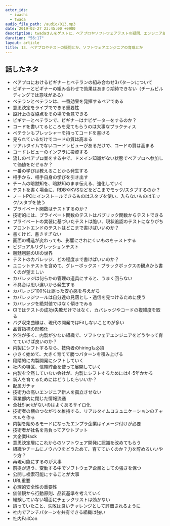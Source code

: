```yaml
---
actor_ids:
  - iwashi 
  - twada
audio_file_path: /audio/013.mp3
date: 2019-02-27 23:45:00 +0900
description: twadaさんをゲストに、ペアプロやソフトウェアテストの疑問、エンジニア組織の内製化、ソフトウェアエンジニアの育成などについて語っていただいたエピソードです。
duration: "56:17"
layout: article
title: 13. ペアプロやテストの疑問とか、ソフトウェアエンジニアの育成とか
---
```


## 話したネタ

- ペアプロにおけるビギナーとベテランの組み合わせ3パターンについて
- ビギナーとビギナーの組み合わせで効果はあまり期待できない（チームビルディングでは意味がある）
- ベテランとベテランは、一番効果を発揮するペアである
- 意思決定をライブでできる重要性
- 設計上の妥協点をその場で合意できる
- ビギナーとベテランで、ビギナーはナビゲーターをするのか？
- コードを書いてるところを見てもらうのは大事なプラクティス
- ベテランもプレッシャーを持ってコードを書ける
- 見られているだけでコードの質は高まる
- リアルタイムでないコードレビューがあるだけで、コードの質は高まる
- コードレビューのインフラに投資する
- 流しのペアプロ業をする中で、ドメイン知識がない状態でペアプロへ参加して価値をだせるか？
- 一番の学びは教えることから発生する
- 相手から、相手自身の学びを引き出す
- チームの暗黙知を、暗黙知のまま伝える、強化していく
- テストを書く場合に、RDBやKVSなどをどこまでモック/スタブするのか？
- ノートPCにインストールできるものはスタブを使い、入らないものはモック/スタブを使う 
- プライベート関数はテストするのか？
- 技術的には、プライベート関数のテストはパブリック関数からテストできる
- プライベートの実装に基づいたテストは脆い、現状追認のテストになりがち
- フロントエンドのテストはどこまで書けばいいのか？
- 書くけど、書きすぎない
- 画面の構造が変わっても、影響にされにくいものをテストする
- ビジュアルリグレッションテスト
- 魑魅魍魎のUIの世界
- テストのカバレッジ、どの程度まで書けばいいのか？
- ユニットテストを含めて、グレーボックス・ブラックボックスの観点から書くのが望ましい
- カバレッジは何らかの管理の道具にすると、うまく回らない
- 不具合は思い違いから発生する
- カバレッジ100%は誤った安心感を与えがち
- カバレッジツールは自分達の見落とし・過信を見つけるために使う
- カバレッジを絶対値ではなく傾きでみる
- CIではテストの成功/失敗だけではなく、カバレッジやコードの複雑度を取る
- バグ収束曲線は、現代の開発ではFitしないことのが多い
- 品質指標の形骸化
- 外注が多く、内製が少ない組織で、ソフトウェアエンジニアをどうやって育てていけば良いのか？
- 内製にシフトするなら、技術者のhiringも必須
- 小さく始めて、大きく育てて勝つパターンを積み上げる
- 段階的に内製開発にシフトしていく
- 社内の特区、信頼貯金を使って展開していく
- 内製を全然していない会社が、内製にシフトするためには4-5年かかる
- 新人を育てるためにはどうしたらいいか？
- 配属ガチャ
- 技術力の高いエンジニア新人を孤立させない
- 事業部内に閉じた情報流通
- 全社Slackがないのはよくあるサイロ化
- 技術者の横のつながりを維持する、リアルタイムコミュニケーションのチャネルを作る
- 内製を始めるモードになったエンプラ企業はイメージ付けが必要
- 技術者が社名を背負ってアウトプット
- 大企業Hack
- 意思決定層にこれからのソフトウェア開発に認識を改めてもらう
- 組織やチームにノウハウをどうためて、育てていくのか？力を貯めるいいやり方？
- 再現可能にするのが大事
- 前提が違う、変動する中でソフトウェア企業としての強さを保つ
- 公開し検索可能にすることが大事
- URL重要
- 心理的安全性の重要性
- 価値観から行動原則、品質基準を考えていく
- 経験していない場面にチェックリストは効かない
- 誤っていたこと、失敗は良いチャレンジとして評価されるように
- 社内でアンチパターンを共有できる組織は強い
- 社内FailCon
